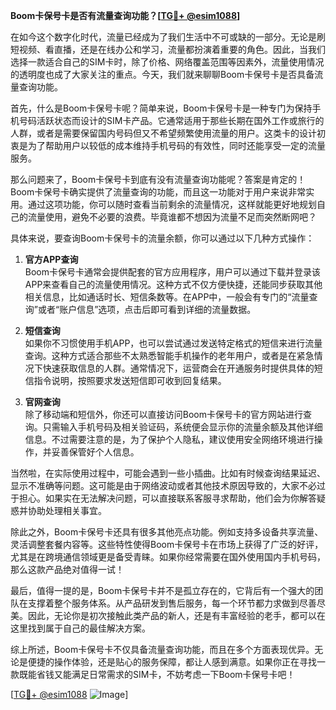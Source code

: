 **Boom卡保号卡是否有流量查询功能？[[TG💪+ @esim1088](https://t.me/s/esim1088)]**

在如今这个数字化时代，流量已经成为了我们生活中不可或缺的一部分。无论是刷短视频、看直播，还是在线办公和学习，流量都扮演着重要的角色。因此，当我们选择一款适合自己的SIM卡时，除了价格、网络覆盖范围等因素外，流量使用情况的透明度也成了大家关注的重点。今天，我们就来聊聊Boom卡保号卡是否具备流量查询功能。

首先，什么是Boom卡保号卡呢？简单来说，Boom卡保号卡是一种专门为保持手机号码活跃状态而设计的SIM卡产品。它通常适用于那些长期在国外工作或旅行的人群，或者是需要保留国内号码但又不希望频繁使用流量的用户。这类卡的设计初衷是为了帮助用户以较低的成本维持手机号码的有效性，同时还能享受一定的流量服务。

那么问题来了，Boom卡保号卡到底有没有流量查询功能呢？答案是肯定的！Boom卡保号卡确实提供了流量查询的功能，而且这一功能对于用户来说非常实用。通过这项功能，你可以随时查看当前剩余的流量情况，这样就能更好地规划自己的流量使用，避免不必要的浪费。毕竟谁都不想因为流量不足而突然断网吧？

具体来说，要查询Boom卡保号卡的流量余额，你可以通过以下几种方式操作：

1. **官方APP查询**  
   Boom卡保号卡通常会提供配套的官方应用程序，用户可以通过下载并登录该APP来查看自己的流量使用情况。这种方式不仅方便快捷，还能同步获取其他相关信息，比如通话时长、短信条数等。在APP中，一般会有专门的“流量查询”或者“账户信息”选项，点击后即可看到详细的流量数据。

2. **短信查询**  
   如果你不习惯使用手机APP，也可以尝试通过发送特定格式的短信来进行流量查询。这种方式适合那些不太熟悉智能手机操作的老年用户，或者是在紧急情况下快速获取信息的人群。通常情况下，运营商会在开通服务时提供具体的短信指令说明，按照要求发送短信即可收到回复结果。

3. **官网查询**  
   除了移动端和短信外，你还可以直接访问Boom卡保号卡的官方网站进行查询。只需输入手机号码及相关验证码，系统便会显示你的流量余额及其他详细信息。不过需要注意的是，为了保护个人隐私，建议使用安全网络环境进行操作，并妥善保管好个人信息。

当然啦，在实际使用过程中，可能会遇到一些小插曲。比如有时候查询结果延迟、显示不准确等问题。这可能是由于网络波动或者其他技术原因导致的，大家不必过于担心。如果实在无法解决问题，可以直接联系客服寻求帮助，他们会为你解答疑惑并协助处理相关事宜。

除此之外，Boom卡保号卡还具有很多其他亮点功能。例如支持多设备共享流量、灵活调整套餐内容等。这些特性使得Boom卡保号卡在市场上获得了广泛的好评，尤其是在跨境通信领域更是备受青睐。如果你经常需要在国外使用国内手机号码，那么这款产品绝对值得一试！

最后，值得一提的是，Boom卡保号卡并不是孤立存在的，它背后有一个强大的团队在支撑着整个服务体系。从产品研发到售后服务，每一个环节都力求做到尽善尽美。因此，无论你是初次接触此类产品的新人，还是有丰富经验的老手，都可以在这里找到属于自己的最佳解决方案。

综上所述，Boom卡保号卡不仅具备流量查询功能，而且在多个方面表现优异。无论是便捷的操作体验，还是贴心的服务保障，都让人感到满意。如果你正在寻找一款既能省钱又能满足日常需求的SIM卡，不妨考虑一下Boom卡保号卡吧！

[[TG💪+ @esim1088](https://t.me/s/esim1088) ![Image](https://i.postimg.cc/4NQfJmqS/Snipaste-2025-05-13-00-14-12.png)]
